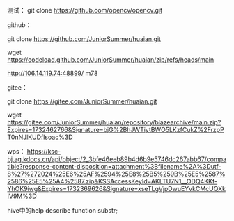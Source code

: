 测试：
git clone https://github.com/opencv/opencv.git

github：

git clone https://github.com/JuniorSummer/huaian.git

wget https://codeload.github.com/JuniorSummer/huaian/zip/refs/heads/main

http://106.14.119.74:48899/
m78

gitee：

git clone https://gitee.com/JuniorSummer/huaian.git

wget https://gitee.com/JuniorSummer/huaian/repository/blazearchive/main.zip?Expires=1732462766&Signature=bjG%2BhJWTiytBWO5LKzfCukZ%2FrzpPT0nNJlKUDflsoac%3D


wps：
https://ksc-bj.ag.kdocs.cn/api/object/2_3bfe46eeb89b4d6b9e5746dc267abb67/compatible?response-content-disposition=attachment%3Bfilename%2A%3Dutf-8%27%272024%25E6%25AF%2594%25E8%25B5%259B%25E5%2587%2586%25E5%25A4%2587.zip&KSSAccessKeyId=AKLTU7N1__ODQ4KKf-YhOK9iwg&Expires=1732369626&Signature=xseTLgVjpDwuEYvkCMcUQXkIV9M%3D

hive中的help
describe function substr;
